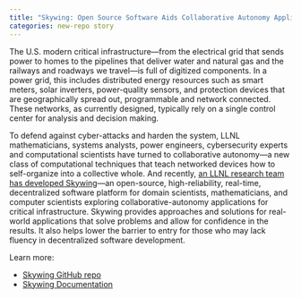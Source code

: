 ```yaml
---
title: "Skywing: Open Source Software Aids Collaborative Autonomy Applications"
categories: new-repo story
---
```


The U.S. modern critical infrastructure—from the electrical grid that sends power to homes to the pipelines that deliver water and natural gas and the railways and roadways we travel—is full of digitized components. In a power grid, this includes distributed energy resources such as smart meters, solar inverters, power-quality sensors, and protection devices that are geographically spread out, programmable and network connected. These networks, as currently designed, typically rely on a single control center for analysis and decision making.

To defend against cyber-attacks and harden the system, LLNL mathematicians, systems analysts, power engineers, cybersecurity experts and computational scientists have turned to collaborative autonomy—a new class of computational techniques that teach networked devices how to self-organize into a collective whole. And recently, [an LLNL research team has developed Skywing](https://www.llnl.gov/article/49386/skywing-open-source-software-aids-collaborative-autonomy-applications)—an open-source, high-reliability, real-time, decentralized software platform for domain scientists, mathematicians, and computer scientists exploring collaborative-autonomy applications for critical infrastructure. Skywing provides approaches and solutions for real-world applications that solve problems and allow for confidence in the results. It also helps lower the barrier to entry for those who may lack fluency in decentralized software development.

Learn more:

- [Skywing GitHub repo](https://github.com/LLNL/Skywing)
- [Skywing Documentation](https://github.com/LLNL/Skywing/tree/main/documentation/tutorial)

